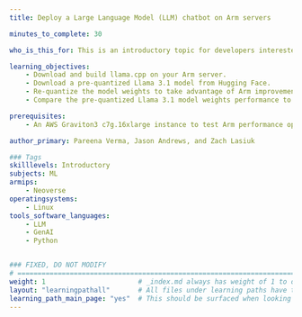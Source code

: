```yaml
---
title: Deploy a Large Language Model (LLM) chatbot on Arm servers

minutes_to_complete: 30

who_is_this_for: This is an introductory topic for developers interested in running LLMs on Arm-based servers. 

learning_objectives:
    - Download and build llama.cpp on your Arm server.
    - Download a pre-quantized Llama 3.1 model from Hugging Face.
    - Re-quantize the model weights to take advantage of Arm improvements.
    - Compare the pre-quantized Llama 3.1 model weights performance to the re-quantized weights on your Arm CPU.

prerequisites:
    - An AWS Graviton3 c7g.16xlarge instance to test Arm performance optimizations, or any [Arm based instance](/learning-paths/servers-and-cloud-computing/csp/) from a cloud service provider or an on-premise Arm server.

author_primary: Pareena Verma, Jason Andrews, and Zach Lasiuk

### Tags
skilllevels: Introductory
subjects: ML
armips:
    - Neoverse
operatingsystems:
    - Linux
tools_software_languages:
    - LLM
    - GenAI
    - Python


### FIXED, DO NOT MODIFY
# ================================================================================
weight: 1                       # _index.md always has weight of 1 to order correctly
layout: "learningpathall"       # All files under learning paths have this same wrapper
learning_path_main_page: "yes"  # This should be surfaced when looking for related content. Only set for _index.md of learning path content.
---
```

